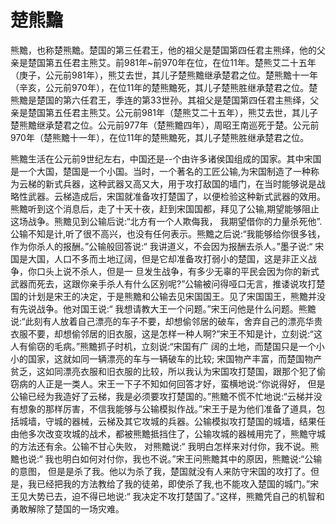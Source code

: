 # 楚熊黵



熊黵，也称楚熊黵。楚国的第三任君王，他的祖父是楚国第四任君主熊绎，他的父亲是楚国第五任君主熊艾。前981年~前970年在位，在位11年。楚熊艾二十五年（庚子，公元前981年），熊艾去世，其儿子楚熊黵继承楚君之位。楚熊黵十一年（辛亥，公元前970年），在位11年的楚熊黵死，其儿子楚熊胜继承楚君之位。楚熊黵是楚国的第六任君王，季连的第33世孙。其祖父是楚国第四任君主熊绎，父亲是楚国第五任君主熊艾。公元前981年（楚熊艾二十五年），熊艾去世，其儿子楚熊黵继承楚君之位。公元前977年（楚熊黵四年），周昭王南巡死于楚。公元前970年（楚熊黵十一年），在位11年的楚熊黵死，其儿子楚熊胜继承楚君之位。

熊黵生活在公元前9世纪左右，中国还是--个由许多诸侯国组成的国家。其中宋国是一个大国，楚国是一个小国。当时，一个著名的工匠公输,为宋国制造了一种称为云梯的新式兵器，这种武器又高又大，用于攻打敌国的墙门，在当时能够说是战略性武器。云梯造成后，宋国就准备攻打楚国了，以便检验这种新式武器的效用。熊黵听到这个消息后，走了十天十夜，赶到宋国国都，拜见了公输,期望能够阻止这场战争。熊黵见到公输后说:“北方有一个人欺侮我， 我期望借你的力量杀死他”.公输不知是计,听了很不高兴，也没有任何表示。熊黵之后说:“我能够给你很多钱， 作为你杀人的报酬。”公输般回答说:“ 我讲道义，不会因为报酬去杀人。”墨子说:“ 宋国是大国，人口不多而土地辽阔，但是它却准备攻打弱小的楚国，这是非正义战争，你口头上说不杀人，但是一 旦发生战争，有多少无辜的平民会因为你的新式武器而死去，这跟你亲手杀人有什么区别呢?”公输被问得哑口无言，推诿说攻打楚国的计划是宋王的决定，于是熊黵和公输去见宋国国王。见了宋国国王，熊黵并没有先说战争。他对国王说:“ 我想请教大王一个问题。”宋王问他是什么问题。熊黵说:“此刻有人放着自己漂亮的车子不要，却想偷邻居的破车，舍弃自己的漂亮华贵衣服不要，却想偷邻居的旧衣服，这是怎样一种人啊?”宋王不知是计，立刻说:“这人有偷窃的毛病。”熊黵抓子时机，立刻说:“宋国有广 阔的土地，而楚国只是一个小小的国家，这就如同一辆漂亮的车与一辆破车的比较; 宋国物产丰富，而楚国物产贫乏，这如同漂亮衣服和旧衣服的比较，所以我认为宋国攻打楚国，跟那个犯了偷窃病的人正是一类人。宋王一下子不知如何回答才好，蛮横地说:“你说得好， 但是公输已经为我造好了云梯，我是必须要攻打楚国的。”熊黵不慌不忙地说:“云梯并没有想象的那样厉害，不信我能够与公输模拟作战。”宋王于是为他们准备了道具，包括城墙，守城的器械，云梯及其它攻城的兵器。公输模拟攻打楚国的城墙，结果任由他多次改变攻城的战术，都被熊黵抵挡住了，公输攻城的器械用完了，熊黵守城的方法还有余。公输不甘心失败， 对熊黵说:“ 我明白怎样来对付你，我不说。熊黵也说:“ 我也明白如何对付你，我也不说。”宋王问熊黵其中的原因，熊黵说:“公输的意图， 但是是杀了我。他以为杀了我，楚国就没有人来防守宋国的攻打了。但是，我已经把我的方法教给了我的徒弟，即使杀了我,也不能攻入楚国的城门。”宋王见大势已去，迫不得已地说:“ 我决定不攻打楚国了。”这样，熊黵凭自己的机智和勇敢解除了楚国的一场灾难。
